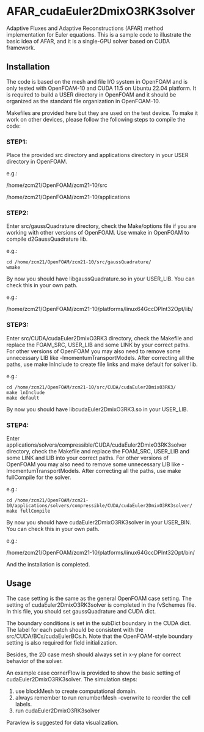 # AFAR_cudaEuler2DmixO3RK3solver

Adaptive Fluxes and Adaptive Reconstructions (AFAR) method implementation for Euler equations. This is a sample code to illustrate the basic idea of AFAR, and it is a single-GPU solver based on CUDA framework.

## Installation

The code is based on the mesh and file I/O system in OpenFOAM and is only tested with OpenFOAM-10 and CUDA 11.5 on Ubuntu 22.04 platform. It is required to build a USER directory in OpenFOAM and it should be organized as the standard file organization in OpenFOAM-10.
	
Makefiles are provided here but they are used on the test device. To make it work on other devices, please follow the following steps to compile the code:
	
### STEP1:
	
Place the provided src directory and applications directory in your USER directory in OpenFOAM.

e.g.:

/home/zcm21/OpenFOAM/zcm21-10/src

/home/zcm21/OpenFOAM/zcm21-10/applications
	
### STEP2:
	
Enter src/gaussQuadrature directory, check the Make/options file if you are working with other versions of OpenFOAM. Use wmake in OpenFOAM to compile d2GaussQuadrature lib.
	
e.g.:

	cd /home/zcm21/OpenFOAM/zcm21-10/src/gaussQuadrature/
	wmake
	
By now you should have libgaussQuadrature.so in your USER_LIB. You can check this in your own path.
	
e.g.:

/home/zcm21/OpenFOAM/zcm21-10/platforms/linux64GccDPInt32Opt/lib/
	
### STEP3:

Enter src/CUDA/cudaEuler2DmixO3RK3 directory, check the Makefile and replace the FOAM_SRC, USER_LIB and some LINK by your correct paths. For other versions of OpenFOAM you may also need to remove some unnecessary LIB like -lmomentumTransportModels. After correcting all the paths, use make lnInclude to create file links and make default for solver lib.
	
e.g.:

	cd /home/zcm21/OpenFOAM/zcm21-10/src/CUDA/cudaEuler2DmixO3RK3/
	make lnInclude
	make default
	
By now you should have libcudaEuler2DmixO3RK3.so in your USER_LIB.
	
### STEP4:

Enter applications/solvers/compressible/CUDA/cudaEuler2DmixO3RK3solver directory, check the Makefile and replace the FOAM_SRC, USER_LIB and some LINK and LIB into your correct paths. For other versions of OpenFOAM you may also need to remove some unnecessary LIB like -lmomentumTransportModels. After correcting all the paths, use make fullCompile for the solver.
	
e.g.:

	cd /home/zcm21/OpenFOAM/zcm21-10/applications/solvers/compressible/CUDA/cudaEuler2DmixO3RK3solver/
	make fullCompile
	
By now you should have cudaEuler2DmixO3RK3solver in your USER_BIN. You can check this in your own path.
	
e.g.:

/home/zcm21/OpenFOAM/zcm21-10/platforms/linux64GccDPInt32Opt/bin/
	
And the installation is completed.
	
## Usage

The case setting is the same as the general OpenFOAM case setting. The setting of cudaEuler2DmixO3RK3solver is completed in the fvSchemes file. In this file, you should set gaussQuadrature and CUDA dict.

The boundary conditions is set in the subDict boundary in the CUDA dict. The label for each patch should be consistent with the src/CUDA/BCs/cudaEulerBCs.h. Note that the OpenFOAM-style boundary setting is also required for field initialization.

Besides, the 2D case mesh should always set in x-y plane for correct behavior of the solver.
	
An example case cornerFlow is provided to show the basic setting of cudaEuler2DmixO3RK3solver. The simulation steps:

1. use blockMesh to create computational domain.
2. always remember to run renumberMesh -overwrite to reorder the cell labels.
3. run cudaEuler2DmixO3RK3solver

Paraview is suggested for data visualization.
